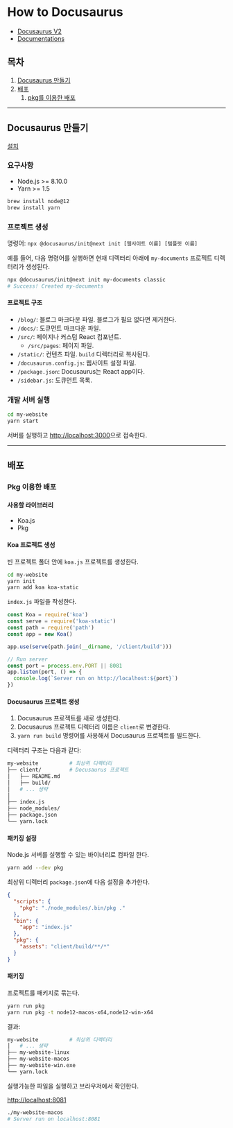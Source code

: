 # How to Docusaurus

- [Docusaurus V2](https://v2.docusaurus.io/)
- [Documentations](https://v2.docusaurus.io/docs/introduction)

## 목차

1. [Docusaurus 만들기](#docusaurus-만들기)
1. [배포](#배포)
   1. [pkg를 이용한 배포](#pkg를-이용한-배포)

---

## Docusaurus 만들기

[설치](https://v2.docusaurus.io/docs/installation)

### 요구사항

- Node.js >= 8.10.0
- Yarn >= 1.5

```bash
brew install node@12
brew install yarn
```

### 프로젝트 생성

명령어: `npx @docusaurus/init@next init [웹사이트 이름] [템플릿 이름]`

예를 들어, 다음 명령어를 실행하면 현재 디렉터리 아래에 `my-documents` 프로젝트 디렉터리가 생성된다.

```bash
npx @docusaurus/init@next init my-documents classic
# Success! Created my-documents
```

#### 프로젝트 구조

- `/blog/`: 블로그 마크다운 파일. 블로그가 필요 없다면 제거한다.
- `/docs/`: 도큐먼트 마크다운 파일.
- `/src/`: 페이지나 커스텀 React 컴포넌트.
  - `/src/pages`: 페이지 파일.
- `/static/`: 컨텐츠 파일. `build` 디렉터리로 복사된다.
- `/docusaurus.config.js`: 웹사이트 설정 파일.
- `/package.json`: Docusaurus는 React app이다.
- `/sidebar.js`: 도큐먼트 목록.

### 개발 서버 실행

```bash
cd my-website
yarn start
```

서버를 실행하고 [http://localhost:3000](http://localhost:3000)으로 접속한다.

---

## 배포

### Pkg 이용한 배포

#### 사용할 라이브러리

- Koa.js
- Pkg

#### Koa 프로젝트 생성

빈 프로젝트 폴더 안에 `koa.js` 프로젝트를 생성한다.

```bash
cd my-website
yarn init
yarn add koa koa-static
```

`index.js` 파일을 작성한다.

```javascript
const Koa = require('koa')
const serve = require('koa-static')
const path = require('path')
const app = new Koa()

app.use(serve(path.join(__dirname, '/client/build')))

// Run server
const port = process.env.PORT || 8081
app.listen(port, () => {
  console.log(`Server run on http://localhost:${port}`)
})
```

#### Docusaurus 프로젝트 생성

1. Docusaurus 프로젝트를 새로 생성한다.  
1. Docusaurus 프로젝트 디렉터리 이름은 `client`로 변경한다.  
1. `yarn run build` 명령어를 사용해서 Docusaurus 프로젝트를 빌드한다.

디렉터리 구조는 다음과 같다: 

```bash
my-website          # 최상위 디렉터리
├── client/         # Docusaurus 프로젝트
│   ├── README.md
│   ├── build/
│   # ... 생략
│
├── index.js
├── node_modules/
├── package.json
└── yarn.lock
```

#### 패키징 설정

Node.js 서버를 실행할 수 있는 바이너리로 컴파일 한다.

```bash
yarn add --dev pkg
```

최상위 디렉터리 `package.json`에 다음 설정을 추가한다.

```json
{
  "scripts": {
    "pkg": "./node_modules/.bin/pkg ."
  },
  "bin": {
    "app": "index.js"
  },
  "pkg": {
    "assets": "client/build/**/*"
  }
}
```

#### 패키징

프로젝트를 패키지로 묶는다.

```bash
yarn run pkg
yarn run pkg -t node12-macos-x64,node12-win-x64
```

결과:

```bash
my-website          # 최상위 디렉터리
│   # ... 생략
├── my-website-linux
├── my-website-macos
├── my-website-win.exe
└── yarn.lock
```

실행가능한 파일을 실행하고 브라우저에서 확인한다.

[http://localhost:8081](http://localhost:8081)

```bash
./my-website-macos
# Server run on localhost:8081
```

